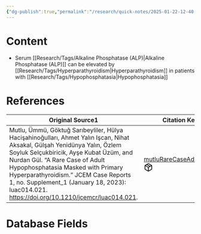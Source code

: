 ```yaml
---
{"dg-publish":true,"permalink":"/research/quick-notes/2025-01-22-12-40-53/","updated":"2025-01-28T19:44:45-05:00"}
---
```


# Content
- Serum [[Research/Tags/Alkaline Phosphatase (ALP)\|Alkaline Phosphatase (ALP)]] can be elevated by [[Research/Tags/Hyperparathyroidism\|Hyperparathyroidism]] in patients with [[Research/Tags/Hypophosphatasia\|Hypophosphatasia]]
# References
<div><table class="dataview table-view-table"><thead class="table-view-thead"><tr class="table-view-tr-header"><th class="table-view-th"><span>Original Source</span><span class="dataview small-text">1</span></th><th class="table-view-th"><span>Citation Key</span></th></tr></thead><tbody class="table-view-tbody"><tr><td><span>Mutlu, Ümmü, Göktuğ Sarıbeyliler, Hülya Hacişahinoğulları, Ahmet Yalın Işcan, Nihat Aksakal, Gülşah Yenidünya Yalın, Özlem Soyluk Selçukbiricik, Ayşe Kubat Üzüm, and Nurdan Gül. “A Rare Case of Adult Hypophosphatasia Masked with Primary Hyperparathyroidism.” JCEM Case Reports 1, no. Supplement_1 (January 18, 2023): luac014.021. <a rel="noopener nofollow" class="external-link" href="https://doi.org/10.1210/jcemcr/luac014.021" target="_blank">https://doi.org/10.1210/jcemcr/luac014.021</a>.</span></td><td><span><a data-tooltip-position="top" aria-label="Research/Evidence Sources/mutluRareCaseAdult2023.md" data-href="Research/Evidence Sources/mutluRareCaseAdult2023.md" href="Research/Evidence Sources/mutluRareCaseAdult2023.md" class="internal-link" target="_blank" rel="noopener nofollow" fileclass-name="Research Links">mutluRareCaseAdult2023</a><a class="metadata-menu fileclass-icon"><svg xmlns="http://www.w3.org/2000/svg" width="24" height="24" viewBox="0 0 24 24" fill="none" stroke="currentColor" stroke-width="2" stroke-linecap="round" stroke-linejoin="round" class="svg-icon lucide-package"><path d="m7.5 4.27 9 5.15"></path><path d="M21 8a2 2 0 0 0-1-1.73l-7-4a2 2 0 0 0-2 0l-7 4A2 2 0 0 0 3 8v8a2 2 0 0 0 1 1.73l7 4a2 2 0 0 0 2 0l7-4A2 2 0 0 0 21 16Z"></path><path d="m3.3 7 8.7 5 8.7-5"></path><path d="M12 22V12"></path></svg></a></span></td></tr></tbody></table></div>

# Database Fields